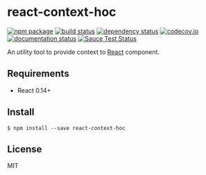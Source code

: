 # react-context-hoc
[![npm package](https://img.shields.io/npm/v/react-context-hoc.svg?style=flat)](https://www.npmjs.org/package/react-context-hoc)
[![build status](https://img.shields.io/travis/taak77/react-context-hoc/master.svg?style=flat)](https://travis-ci.org/taak77/react-context-hoc)
[![dependency status](https://img.shields.io/david/taak77/react-context-hoc.svg?style=flat)](https://david-dm.org/taak77/react-context-hoc)
[![codecov.io](https://codecov.io/github/taak77/react-context-hoc/coverage.svg?branch=master)](https://codecov.io/github/taak77/react-context-hoc?branch=master)
[![documentation status](https://doc.esdoc.org/github.com/taak77/react-context-hoc/badge.svg)](https://doc.esdoc.org/github.com/taak77/react-context-hoc)
[![Sauce Test Status](https://saucelabs.com/browser-matrix/react-context-hoc.svg)](https://saucelabs.com/u/react-context-hoc)

An utility tool to provide context to [React](https://github.com/facebook/react) component.

## Requirements

* React 0.14+

## Install

```
$ npm install --save react-context-hoc
```

## License

MIT
